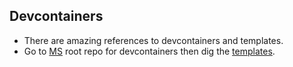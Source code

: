 ## Devcontainers

- There are amazing references to devcontainers and templates.
- Go to [MS](https://github.com/devcontainers) root repo for devcontainers then dig the [templates](https://github.com/devcontainers/templates). 
